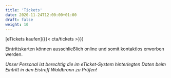 ```yaml
---
title: 'Tickets'
date: 2020-11-24T12:00:00+01:00
draft: false
weight: 10
---
```


[eTickets kaufen]({{< cta/tickets >}})

Eintrittskarten können ausschließlich online und somit kontaktlos erworben werden.

_Unser Personal ist berechtig die im eTicket-System hinterlegten Daten beim Eintritt in den Eistreff Waldbronn zu Prüfen!_
